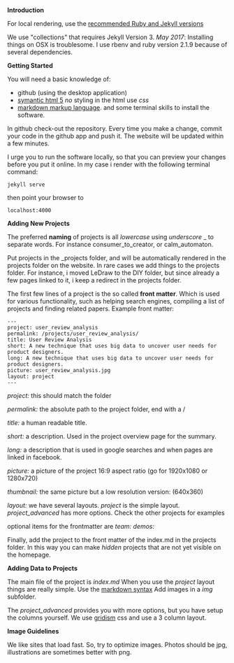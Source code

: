 **Introduction**

For local rendering, use the [recommended Ruby and Jekyll versions](https://pages.github.com/versions/)

We use "collections" that requires Jekyll Version 3. *May 2017*: Installing things on OSX is troublesome. I use rbenv and ruby version 2.1.9 because of several dependencies.

**Getting Started**

You will need a basic knowledge of:
- github (using the desktop application)
- [symantic html 5](https://www.w3schools.com/html/html5_semantic_elements.asp) *no* styling in the html use *css*
- [markdown markup language](https://daringfireball.net/projects/markdown/syntax).
and some terminal skills to install the software.

In github check-out the repository. Every time you make a change, commit your code in the github app and push it. The website will be updated within a few minutes.

I urge you to run the software locally, so that you can preview your changes before you put it online.
In my case i render with the following terminal command:

`jekyll serve`

then point your browser to

`localhost:4000`


**Adding New Projects**

The preferred **naming** of projects is all *lowercase* using *underscore* _ to separate words. For instance consumer_to_creator, or calm_automaton.

Put projects in the \_projects folder, and will be automatically rendered in the projects folder on the website. In rare cases we add things to the projects folder. For instance, i moved LeDraw to the DIY folder, but since already a few pages linked to it, i keep a redirect in the projects folder.

The first few lines of a project is the so called **front matter**. Which is used for various functionality, such as helping search engines, compiling a list of projects and finding related papers.
Example front matter:

```
---
project: user_review_analysis
permalink: /projects/user_review_analysis/
title: User Review Analysis
short: A new technique that uses big data to uncover user needs for product designers.
long: A new technique that uses big data to uncover user needs for product designers.
picture: user_review_analysis.jpg
layout: project
---
```

*project:* this should match the folder 

*permalink:* the absolute path to the project folder, end with a / 

*title:* a human readable title. 

*short:* a description. Used in the project overview page for the summary. 

*long:* a description that is used in google searches and when pages are linked in facebook.

*picture:* a picture of the project 16:9 aspect ratio (go for 1920x1080 or 1280x720)

*thumbnail:* the same picture but a low resolution version: (640x360)

*layout:* we have several layouts. *project* is the simple layout. *project_advanced* has more options. Check the other projects for examples

optional items for the frontmatter are
*team:*
*demos:*




Finally, add the project to the front matter of the index.md in the projects folder. In this way you can make *hidden* projects that are not yet visible on the homepage.


**Adding Data to Projects**

The main file of the project is *index.md* When you use the *project* layout things are really simple. Use the [markdown syntax](https://daringfireball.net/projects/markdown/syntax)
Add images in a *img* subfolder.

The *project_advanced* provides you with more options, but you have setup the columns yourself. We use [gridism](http://cobyism.com/gridism/) css and use a 3 column layout.

**Image Guidelines**

We like sites that load fast. So, try to optimize images. Photos should be jpg, illustrations are sometimes better with png.
